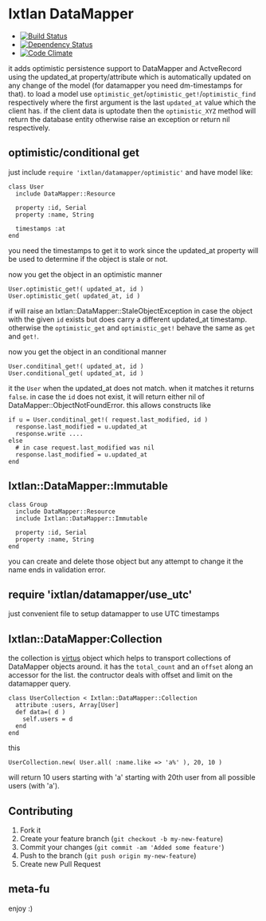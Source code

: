 # Ixtlan DataMapper #

* [![Build Status](https://secure.travis-ci.org/mkristian/ixtlan-datamapper.png)](http://travis-ci.org/mkristian/ixtlan-datamapper)
* [![Dependency Status](https://gemnasium.com/mkristian/ixtlan-datamapper.png)](https://gemnasium.com/mkristian/ixtlan-datamapper)
* [![Code Climate](https://codeclimate.com/mkristian/ixtlan-datamapper.png)](https://codeclimate.com/github/mkristian/ixtlan-datamapper)


it adds optimistic persistence support to DataMapper and ActveRecord using the updated\_at property/attribute which is automatically updated on any change of the model (for datamapper you need dm-timestamps for that). to load a model use `optimistic_get`/`optimistic_get!`/`optimistic_find` respectively where the first argument is the last `updated_at` value which the client has. if the client data is uptodate then the `optimistic_XYZ` method will return the database entity otherwise raise an exception or return nil respectively.


## optimistic/conditional get ##

just include `require 'ixtlan/datamapper/optimistic'` and have model like:

    class User
      include DataMapper::Resource

      property :id, Serial
      property :name, String
  
      timestamps :at
    end
	
you need the timestamps to get it to work since the updated_at property will be used to determine if the object is stale or not.

now you get the object in an optimistic manner

    User.optimistic_get!( updated_at, id )
    User.optimistic_get( updated_at, id )

if will raise an Ixtlan::DataMapper::StaleObjectException in case the object with the given ```id``` exists but does carry a different updated_at timestamp. otherwise the ```optimistic_get``` and ```optimistic_get!``` behave the same as ```get``` and ```get!```.

now you get the object in an conditional manner

    User.conditinal_get!( updated_at, id )
    User.conditional_get( updated_at, id )

it the ```User``` when the updated_at does not match. when it matches it returns ```false```. in case the ```id``` does not exist, it will return either nil of DataMapper::ObjectNotFoundError. this allows constructs like

    if u = User.conditinal_get!( request.last_modified, id )
	  response.last_modified = u.updated_at
	  response.write ....
    else
	  # in case request.last_modified was nil
	  response.last_modified = u.updated_at	  
	end

## Ixtlan::DataMapper::Immutable ##

    class Group
      include DataMapper::Resource
	  include Ixtlan::DataMapper::Immutable

      property :id, Serial
      property :name, String
    end

you can create and delete those object but any attempt to change it the name ends in validation error.

## require 'ixtlan/datamapper/use_utc' ##

just convenient file to setup datamapper to use UTC timestamps

## Ixtlan::DataMapper:Collection ##

the collection is [virtus](http://github.com/solnic/virtus) object which helps to transport collections of DataMapper objects around. it has the ```total_count``` and an ```offset``` along an accessor for the list. the contructor deals with offset and limit on the datamapper query.

    class UserCollection < Ixtlan::DataMapper::Collection
      attribute :users, Array[User]
      def data=( d )
        self.users = d
      end
    end

this

    UserCollection.new( User.all( :name.like => 'a%' ), 20, 10 )

will return 10 users starting with 'a' starting with 20th user from all possible users (with 'a').


Contributing
------------

1. Fork it
2. Create your feature branch (`git checkout -b my-new-feature`)
3. Commit your changes (`git commit -am 'Added some feature'`)
4. Push to the branch (`git push origin my-new-feature`)
5. Create new Pull Request

meta-fu
-------

enjoy :) 
